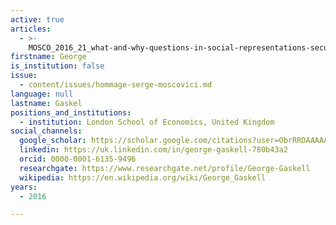```yaml
---
active: true
articles:
  - >-
    MOSCO_2016_21_what-and-why-questions-in-social-representations-securing-moscovicis-legacy
firstname: George
is_institution: false
issue:
  - content/issues/hommage-serge-moscovici.md
language: null
lastname: Gaskel
positions_and_institutions:
  - institution: London School of Economics, United Kingdom
social_channels:
  google_scholar: https://scholar.google.com/citations?user=ObrRRDAAAAAJ&hl=en
  linkedin: https://uk.linkedin.com/in/george-gaskell-780b43a2
  orcid: 0000-0001-6135-9496
  researchgate: https://www.researchgate.net/profile/George-Gaskell
  wikipedia: https://en.wikipedia.org/wiki/George_Gaskell
years:
  - 2016

---
```

